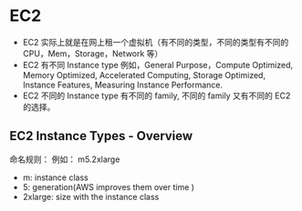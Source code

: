 # EC2

- EC2 实际上就是在网上租一个虚拟机（有不同的类型，不同的类型有不同的 CPU，Mem，Storage，Network 等）
- EC2 有不同 Instance type 例如，General Purpose，Compute Optimized, Memory Optimized, Accelerated
  Computing, Storage Optimized, Instance Features, Measuring Instance Performance.
- EC2 不同的 Instance type 有不同的 family, 不同的 family 又有不同的 EC2 的选择。

## EC2 Instance Types - Overview

命名规则：
例如： m5.2xlarge

- m: instance class
- 5: generation(AWS improves them over time )
- 2xlarge: size with the instance class
